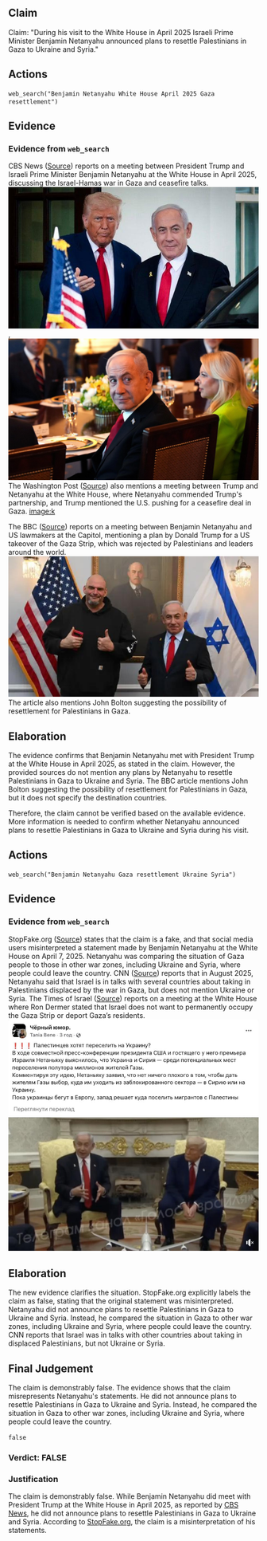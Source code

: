 ## Claim
Claim: "During his visit to the White House in April 2025 Israeli Prime Minister Benjamin Netanyahu announced plans to resettle Palestinians in Gaza to Ukraine and Syria."

## Actions
```
web_search("Benjamin Netanyahu White House April 2025 Gaza resettlement")
```

## Evidence
### Evidence from `web_search`
CBS News ([Source](https://www.cbsnews.com/news/trump-netanyahu-meeting-dc-israel-hamas-war-gaza-ceasefire/)) reports on a meeting between President Trump and Israeli Prime Minister Benjamin Netanyahu at the White House in April 2025, discussing the Israel-Hamas war in Gaza and ceasefire talks. ![image 5555](media/2025-08-29_19-17-1756495042-263232.jpg), ![image 5553](media/2025-08-29_19-17-1756495040-802178.jpg) The Washington Post ([Source](https://www.washingtonpost.com/politics/2025/07/07/trump-presidency-news/)) also mentions a meeting between Trump and Netanyahu at the White House, where Netanyahu commended Trump's partnership, and Trump mentioned the U.S. pushing for a ceasefire deal in Gaza. <image:k>

The BBC ([Source](https://www.bbc.com/news/live/cvg4zwwez9et)) reports on a meeting between Benjamin Netanyahu and US lawmakers at the Capitol, mentioning a plan by Donald Trump for a US takeover of the Gaza Strip, which was rejected by Palestinians and leaders around the world. ![image 5568](media/2025-08-29_19-17-1756495074-188662.jpg) The article also mentions John Bolton suggesting the possibility of resettlement for Palestinians in Gaza.


## Elaboration
The evidence confirms that Benjamin Netanyahu met with President Trump at the White House in April 2025, as stated in the claim. However, the provided sources do not mention any plans by Netanyahu to resettle Palestinians in Gaza to Ukraine and Syria. The BBC article mentions John Bolton suggesting the possibility of resettlement for Palestinians in Gaza, but it does not specify the destination countries.

Therefore, the claim cannot be verified based on the available evidence. More information is needed to confirm whether Netanyahu announced plans to resettle Palestinians in Gaza to Ukraine and Syria during his visit.


## Actions
```
web_search("Benjamin Netanyahu Gaza resettlement Ukraine Syria")
```

## Evidence
### Evidence from `web_search`
StopFake.org ([Source](https://www.stopfake.org/en/fake-israeli-prime-minister-netanyahu-proposed-to-resettle-gaza-residents-to-ukraine-and-syria/)) states that the claim is a fake, and that social media users misinterpreted a statement made by Benjamin Netanyahu at the White House on April 7, 2025. Netanyahu was comparing the situation of Gaza people to those in other war zones, including Ukraine and Syria, where people could leave the country. CNN ([Source](https://www.cnn.com/2025/08/14/middleeast/israel-palestinians-gaza-displaced-intl)) reports that in August 2025, Netanyahu said that Israel is in talks with several countries about taking in Palestinians displaced by the war in Gaza, but does not mention Ukraine or Syria. The Times of Israel ([Source](https://www.timesofisrael.com/liveblog-august-28-2025/)) reports on a meeting at the White House where Ron Dermer stated that Israel does not want to permanently occupy the Gaza Strip or deport Gaza’s residents. ![image 5312](media/2025-08-29_10-05-1756461908-583993.jpg)


## Elaboration
The new evidence clarifies the situation. StopFake.org explicitly labels the claim as false, stating that the original statement was misinterpreted. Netanyahu did not announce plans to resettle Palestinians in Gaza to Ukraine and Syria. Instead, he compared the situation in Gaza to other war zones, including Ukraine and Syria, where people could leave the country. CNN reports that Israel was in talks with other countries about taking in displaced Palestinians, but not Ukraine or Syria.


## Final Judgement
The claim is demonstrably false. The evidence shows that the claim misrepresents Netanyahu's statements. He did not announce plans to resettle Palestinians in Gaza to Ukraine and Syria. Instead, he compared the situation in Gaza to other war zones, including Ukraine and Syria, where people could leave the country.

`false`


### Verdict: FALSE

### Justification
The claim is demonstrably false. While Benjamin Netanyahu did meet with President Trump at the White House in April 2025, as reported by [CBS News](https://www.cbsnews.com/news/trump-netanyahu-meeting-dc-israel-hamas-war-gaza-ceasefire/), he did not announce plans to resettle Palestinians in Gaza to Ukraine and Syria. According to [StopFake.org](https://www.stopfake.org/en/fake-israeli-prime-minister-netanyahu-proposed-to-resettle-gaza-residents-to-ukraine-and-syria/), the claim is a misinterpretation of his statements.
